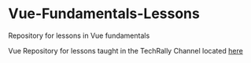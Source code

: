 # Vue-Fundamentals-Lessons
Repository for lessons in Vue fundamentals

Vue Repository for lessons taught in the TechRally Channel located [here](https://www.youtube.com/channel/UCtXf2lbDGQe7h-PpqpAoFig)
